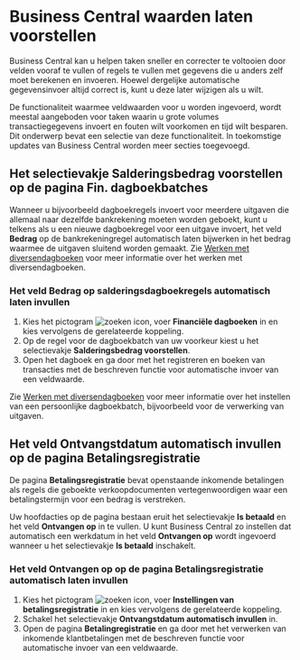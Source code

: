 # Business Central waarden laten voorstellen

Business Central kan u helpen taken sneller en correcter te voltooien door velden vooraf te vullen of regels te vullen met gegevens die u anders zelf moet berekenen en invoeren. Hoewel dergelijke automatische gegevensinvoer altijd correct is, kunt u deze later wijzigen als u wilt.

De functionaliteit waarmee veldwaarden voor u worden ingevoerd, wordt meestal aangeboden voor taken waarin u grote volumes transactiegegevens invoert en fouten wilt voorkomen en tijd wilt besparen. Dit onderwerp bevat een selectie van deze functionaliteit. In toekomstige updates van Business Central worden meer secties toegevoegd.

## Het selectievakje **Salderingsbedrag voorstellen** op de pagina **Fin. dagboekbatches**

Wanneer u bijvoorbeeld dagboekregels invoert voor meerdere uitgaven die allemaal naar dezelfde bankrekening moeten worden geboekt, kunt u telkens als u een nieuwe dagboekregel voor een uitgave invoert, het veld **Bedrag** op de bankrekeningregel automatisch laten bijwerken in het bedrag waarmee de uitgaven sluitend worden gemaakt. Zie [Werken met diversendagboeken](../Werken-met-diversendagboeken/) voor meer informatie over het werken met diversendagboeken.

### Het veld **Bedrag** op salderingsdagboekregels automatisch laten invullen

1. Kies het pictogram ![zoeken icon](/assets/images/zoeken.png "zoeken icon"), voer **Financiële dagboeken** in en kies vervolgens de gerelateerde koppeling.
2. Op de regel voor de dagboekbatch van uw voorkeur kiest u het selectievakje **Salderingsbedrag voorstellen**.
3. Open het dagboek en ga door met het registreren en boeken van transacties met de beschreven functie voor automatische invoer van een veldwaarde.

Zie [Werken met diversendagboeken](../Werken-met-diversendagboeken/) voor meer informatie over het instellen van een persoonlijke dagboekbatch, bijvoorbeeld voor de verwerking van uitgaven.

## Het veld **Ontvangstdatum automatisch invullen** op de pagina **Betalingsregistratie**

De pagina **Betalingsregistratie** bevat openstaande inkomende betalingen als regels die geboekte verkoopdocumenten vertegenwoordigen waar een betalingstermijn voor een bedrag is verstreken.

Uw hoofdacties op de pagina bestaan eruit het selectievakje **Is betaald** en het veld **Ontvangen op** in te vullen. U kunt Business Central zo instellen dat automatisch een werkdatum in het veld **Ontvangen op** wordt ingevoerd wanneer u het selectievakje **Is betaald** inschakelt.

### Het veld **Ontvangen op** op de pagina **Betalingsregistratie** automatisch laten invullen

1. Kies het pictogram ![zoeken icon](/assets/images/zoeken.png "zoeken icon"), voer **Instellingen van betalingsregistratie** in en kies vervolgens de gerelateerde koppeling.
2. Schakel het selectievakje **Ontvangstdatum automatisch invullen** in.
3. Open de pagina **Betalingregistratie** en ga door met het verwerken van inkomende klantbetalingen met de beschreven functie voor automatische invoer van een veldwaarde.
